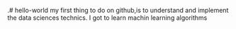 .# hello-world
my first thing to do on github,is to understand and implement the data sciences technics.
I got to learn machin learning algorithms
